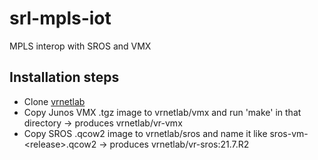# srl-mpls-iot
MPLS interop with SROS and VMX

## Installation steps

* Clone [vrnetlab](https://github.com/hellt/vrnetlab)
* Copy Junos VMX .tgz image to vrnetlab/vmx and run 'make' in that directory -> produces vrnetlab/vr-vmx
* Copy SROS .qcow2 image to vrnetlab/sros and name it like sros-vm-\<release\>.qcow2 -> produces vrnetlab/vr-sros:21.7.R2
